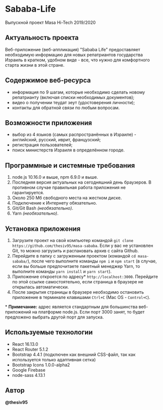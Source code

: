 # Sababa-Life
Выпускной проект Masa Hi-Tech 2019/2020

## Актуальность проекта

Веб-приложение (веб-аппликация) "Sababa Life" предоставляет необходимую информацию для новых репатриантов государства Израиль в кратком, удобном виде - все, что нужно для комфортного старта жизни в этой стране.

## Содержимое веб-ресурса
* информация по 9 шагам, которые необходимо сделать новому репатрианту (включая списки необходимых документов);
* видео о получении теудат зеут (удостоверения личности);
* контакты для обратной связи по любым вопросам.

## Возможности приложения
* выбор из 4 языков (самых распространённых в Израиле) - английский, русский, иврит, французский;
* регистрация пользователей;
* поиск министерств Израиля в определённом городе.

## Программные и системные требования
1. node.js 10.16.0 и выше, npm 6.9.0 и выше.
2. Последняя версия актуальных на сегодняшний день браузеров. В противном случае правильная работа приложения не гарантируется.
3. Около 250 Мб свободного места на жестком диске.
4. Подключение к Интернету обязательно.
5. Git/Git Bash *(необязательно)*.
6. Yarn *(необязательно)*.

## Установка приложения
1. Загрузите проект на свой компьютер командой `git clone https://github.com/thesiv95/masa-sababa`. Если у вас не установлен Git, то можно загрузить и распаковать архив с сайта Github.
2. Перейдите в папку с загруженным проектом (командой `cd masa-sababa/`), после чего выполните команды `npm i` и `npm start` (в случае, если вы больше предпочитаете пакетный менеджер Yarn, то выполните команды `yarn install` и `yarn start`).
3. Приложение откроется по адресу* `http://localhost:3000`. Перейдите по этой ссылке самостоятельно, если страница в браузере не открылась автоматически.
4. После закрытия страницы в браузере необходимо остановить приложение в терминале клавишами `Ctrl+C` (Mac OS - `Control+C`).


\* **Примечание:** адрес является стандартным для большинства веб-приложений на платформе node.js. Если порт 3000 занят, то будет предложено выбрать другой порт для запуска.

## Используемые технологии
* React 16.13.0
* React Router 5.1.2
* Bootstrap 4.4.1 (подключен как внешний CSS-файл, так как используется только адаптивная сетка)
* Bootstrap Icons 1.0.0-alpha2
* Google Firebase
* node-sass 4.13.1

## Автор
**@thesiv95**
